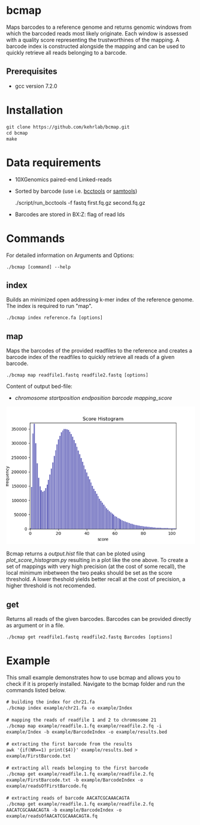 # bcmap
Maps barcodes to a reference genome and returns genomic windows from which the barcoded reads most likely originate. Each window is assessed with a quality score representing the trustworthines of the mapping. A barcode index is constructed alongside the mapping and can be used to quickly retrieve all reads belonging to a barcode.

## Prerequisites
- gcc version 7.2.0

# Installation
    git clone https://github.com/kehrlab/bcmap.git
    cd bcmap
    make

# Data requirements
- 10XGenomics paired-end Linked-reads
- Sorted by barcode (use i.e. [bcctools](https://github.com/kehrlab/bcctools) or [samtools](https://github.com/samtools/samtools))


    ./script/run_bcctools -f fastq first.fq.gz second.fq.gz


- Barcodes are stored in BX:Z: flag of read Ids

# Commands
For detailed information on Arguments and Options:

    ./bcmap [command] --help

## index
Builds an minimized open addressing k-mer index of the reference genome. The index is required to run "map".

    ./bcmap index reference.fa [options]

## map
Maps the barcodes of the provided readfiles to the reference and creates a barcode index of the readfiles to quickly retrieve all reads of a given barcode.

    ./bcmap map readfile1.fastq readfile2.fastq [options]

Content of output bed-file:
* *chromosome  startposition  endposition  barcode  mapping_score*

![plot](./example/Example_score_hist.png)

Bcmap returns a _output.hist_ file that can be ploted using _plot_score_histogram.py_ resulting in a plot like the one above. To create a set of mappings with very high precision (at the cost of some recall), the local minimum inbetween the two peaks should be set as the score threshold. A lower theshold yields better recall at the cost of precision, a higher threshold is not recomended.

## get
Returns all reads of the given barcodes. Barcodes can be provided directly as argument or in a file.

    ./bcmap get readfile1.fastq readfile2.fastq Barcodes [options]
 
# Example 
This small example demonstrates how to use bcmap and allows you to check if it is properly installed. Navigate to the bcmap folder and run the commands listed below.  

    # building the index for chr21.fa
    ./bcmap index example/chr21.fa -o example/Index
    
    # mapping the reads of readfile 1 and 2 to chromosome 21
    ./bcmap map example/readfile.1.fq example/readfile.2.fq -i example/Index -b example/BarcodeIndex -o example/results.bed
    
    # extracting the first barcode from the results
    awk '{if(NR==1) print($4)}' example/results.bed > example/FirstBarcode.txt
    
    # extracting all reads belonging to the first barcode
    ./bcmap get example/readfile.1.fq example/readfile.2.fq example/FirstBarcode.txt -b example/BarcodeIndex -o example/readsOfFirstBarcode.fq
    
    # extracting reads of barcode AACATCGCAAACAGTA
    ./bcmap get example/readfile.1.fq example/readfile.2.fq AACATCGCAAACAGTA -b example/BarcodeIndex -o example/readsOfAACATCGCAAACAGTA.fq

